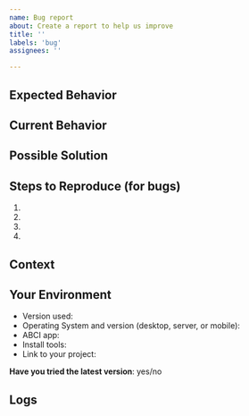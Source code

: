 ```yaml
---
name: Bug report
about: Create a report to help us improve
title: ''
labels: 'bug'
assignees: ''

---
```


<!--- Provide a general summary of the issue in the Title above -->

## Expected Behavior
<!--- Tell us what should happen -->

## Current Behavior
<!--- Tell us what happens instead of the expected behavior -->

## Possible Solution
<!--- Not obligatory, but suggest a fix/reason for the bug or discuss what you have tried -->

## Steps to Reproduce (for bugs)
<!--- Provide a link to a live example, or an unambiguous set of steps to -->
<!--- reproduce this bug. Include code to reproduce, if relevant -->
1.
2.
3.
4.

## Context
<!--- How has this issue affected you? What are you trying to accomplish? -->
<!--- Providing context helps us come up with a solution that is most useful in the real world -->

## Your Environment
<!--- Include as many relevant details about the environment you experienced the bug in -->
* Version used: <!--- (use `tenderhellar version`) -->
* Operating System and version (desktop, server, or mobile):
* ABCI app: <!--- name for built-in, URL for self-written if it's publicly available) -->
* Install tools:
* Link to your project:

**Have you tried the latest version**: yes/no

## Logs 
<!--- Paste a small part showing an error (< 10 lines) or link a pastebin, gist, etc. containing more of the log file -->
